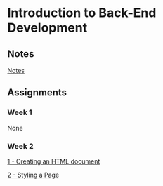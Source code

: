 # Introduction to Back-End Development

## Notes

[Notes](notes.md)

## Assignments

### Week 1

None

### Week 2

[1 - Creating an HTML document](assignments/createHtmlDoc/README.md)

[2 - Styling a Page](assignments/stylePage/README.md)

